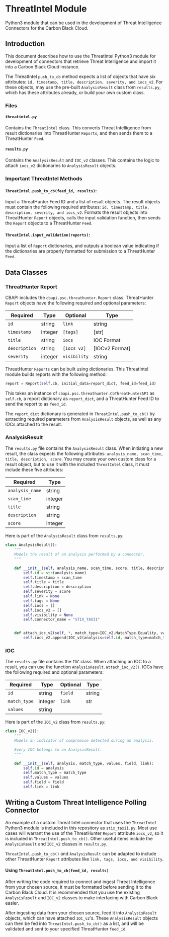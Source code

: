 # ThreatIntel Module
Python3 module that can be used in the development of Threat Intelligence Connectors for the Carbon Black Cloud.

## Introduction
This document describes how to use the ThreatIntel Python3 module for development of connectors that retrieve Threat Intelligence and import it into a Carbon Black Cloud instance.

The ThreatIntel `push_to_cb` method expects a list of objects that have six attributes:
`id, timestamp, title, description, severity, and iocs_v2`. For these objects, may use the pre-built `AnalysisResult` class from `results.py`, which has these attributes already, or build your own custom class.



### Files

#### `threatintel.py`

Contains the `ThreatIntel` class. This converts Threat Intelligence from result dictionaries into ThreatHunter `Reports`, and then sends them to a ThreatHunter `Feed`.

#### `results.py`

Contains the `AnalysisResult` and `IOC_v2` classes. This contains the logic to attach `iocs_v2` dictionaries to `AnalysisResult` objects.

### Important ThreatIntel Methods

#### `ThreatIntel.push_to_cb(feed_id, results)`:
Input a ThreatHunter Feed ID and a list of result objects. The result objects must contain the following required attributes: `id, timestamp, title, description, severity, and iocs_v2`. Formats the result objects into ThreatHunter `Report` objects, calls the input validation function, then sends the `Report` objects to a ThreatHunter `Feed`.

#### `ThreatIntel.input_validation(reports)`:
Input a list of `Report` dictionaries, and outputs a boolean value indicating if the dictionaries are properly formatted for submission to a ThreatHunter `Feed`.


## Data Classes

### ThreatHunter Report
CBAPI includes the `cbapi.psc.threathunter.Report` class. ThreatHunter `Report` objects have the following required and optional parameters:

|Required|Type|Optional|Type|
|---|---|---|---|
|`id`|string|`link`|string|
|`timestamp`|integer|`[tags]`|[str]|
|`title`|string|`iocs`|IOC Format| #document IOC Format
|`description`|string|`[iocs_v2]`|[IOCv2 Format]| #document IOCv2 Format
|`severity`|integer|`visibility`|string|

ThreatHunter `Reports` can be built using dictionaries. This ThreatIntel module builds reports with the following method:

```python
report = Report(self.cb, initial_data=report_dict, feed_id=feed_id)
```

This takes an instance of `cbapi.psc.threathunter.CbThreatHunterAPI` as `self.cb`, a report dictionary as `report_dict`, and a ThreatHunter Feed ID to send the report to as `feed_id`.

The `report_dict` dictionary is generated in `ThreatIntel.push_to_cb()` by extracting required parameters from `AnalysisResult` objects, as well as any IOCs attached to the result.

### AnalysisResult

The `results.py` file contains the `AnalysisResult` class. When initiating a new result, the class expects the following attributes: `analysis_name, scan_time, title, description, score`. You may create your own custom class for a result object, but to use it with the included `ThreatIntel` class, it must include these five attrbutes:


|Required|Type|
|---|---|
|`analysis_name`|string|
|`scan_time`|integer|
|`title`|string|
|`description`|string|
|`score`|integer|


Here is part of the `AnalysisResult` class from `results.py`:

```python
class AnalysisResult():
    """
    Models the result of an analysis performed by a connector.
    """

    def __init__(self, analysis_name, scan_time, score, title, description):
        self.id = str(analysis_name)
        self.timestamp = scan_time
        self.title = title
        self.description = description
        self.severity = score
        self.link = None
        self.tags = None
        self.iocs = []
        self.iocs_v2 = []
        self.visibility = None
        self.connector_name = "STIX_TAXII"


    def attach_ioc_v2(self, *, match_type=IOC_v2.MatchType.Equality, values, field, link):
        self.iocs_v2.append(IOC_v2(analysis=self.id, match_type=match_type, values=values, field=field, link=link))
```

### IOC

The `results.py` file contains the `IOC` class. When attaching an IOC to a result, you can use the function `AnalysisResult.attach_ioc_v2()`. IOCs have the following required and optional parameters:


|Required|Type|Optional|Type|
|---|---|---|---|
|`id`|string|`field`|string|
|`match_type`|integer|`link`|str|
|`values`|string|||

Here is part of the `IOC_v2` class from `results.py`:

```python
class IOC_v2():
    """
    Models an indicator of compromise detected during an analysis.

    Every IOC belongs to an AnalysisResult.
    """

    def __init__(self, analysis, match_type, values, field, link):
        self.id = analysis
        self.match_type = match_type
        self.values = values
        self.field = field
        self.link = link
```

## Writing a Custom Threat Intelligence Polling Connector

An example of a custom Threat Intel connector that uses the `ThreatIntel` Python3 module is included in this repository as `stix_taxii.py`. Most use cases will warrant the use of the ThreatHunter `Report` attribute `iocs_v2`, so it is included in `ThreatIntel.push_to_cb()`. Other useful items include the `AnalysisResult` and `IOC_v2` classes in `results.py`.

`ThreatIntel.push_to_cb()` and `AnalysisResult` can be adapted to include other ThreatHunter `Report` attributes like `link, tags, iocs, and visibility`.

#### Using `ThreatIntel.push_to_cb(feed_id, results)`

After writing the code required to connect and ingest Threat Intelligence from your chosen source, it must be formatted before sending it to the Carbon Black Cloud. It is recommended that you use the existing `AnalysisResult` and `IOC_v2` classes to make interfacing with Carbon Black easier.

After ingesting data from your chosen source, feed it into `AnalysisResult` objects, which can have attached `IOC_v2`'s. These `AnalysisResult` objects can then be fed into `ThreatIntel.push_to_cb()` as a list, and will be validated and sent to your specified ThreatHunter `feed_id`.
